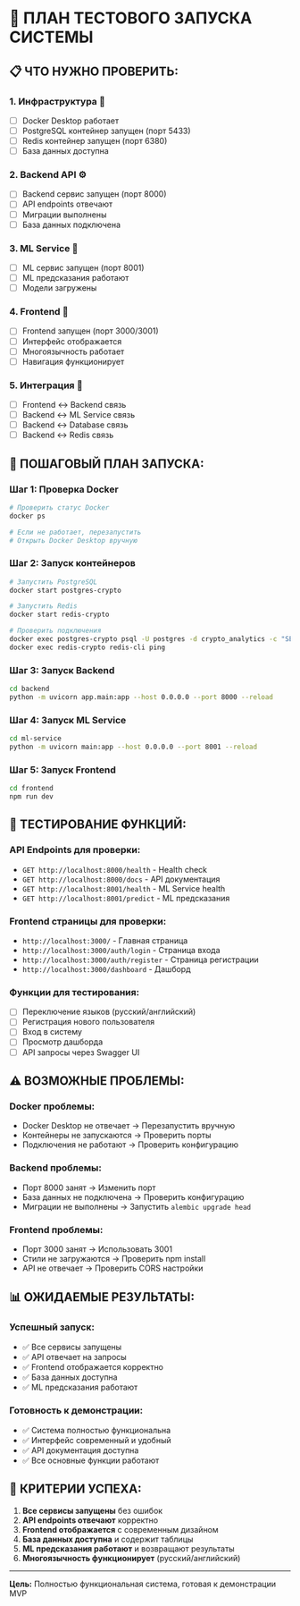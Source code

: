 # 🚀 ПЛАН ТЕСТОВОГО ЗАПУСКА СИСТЕМЫ

## 📋 **ЧТО НУЖНО ПРОВЕРИТЬ:**

### **1. Инфраструктура** 🔧
- [ ] Docker Desktop работает
- [ ] PostgreSQL контейнер запущен (порт 5433)
- [ ] Redis контейнер запущен (порт 6380)
- [ ] База данных доступна

### **2. Backend API** ⚙️
- [ ] Backend сервис запущен (порт 8000)
- [ ] API endpoints отвечают
- [ ] Миграции выполнены
- [ ] База данных подключена

### **3. ML Service** 🤖
- [ ] ML сервис запущен (порт 8001)
- [ ] ML предсказания работают
- [ ] Модели загружены

### **4. Frontend** 🎨
- [ ] Frontend запущен (порт 3000/3001)
- [ ] Интерфейс отображается
- [ ] Многоязычность работает
- [ ] Навигация функционирует

### **5. Интеграция** 🔗
- [ ] Frontend ↔ Backend связь
- [ ] Backend ↔ ML Service связь
- [ ] Backend ↔ Database связь
- [ ] Backend ↔ Redis связь

## 🚀 **ПОШАГОВЫЙ ПЛАН ЗАПУСКА:**

### **Шаг 1: Проверка Docker**
```bash
# Проверить статус Docker
docker ps

# Если не работает, перезапустить
# Открыть Docker Desktop вручную
```

### **Шаг 2: Запуск контейнеров**
```bash
# Запустить PostgreSQL
docker start postgres-crypto

# Запустить Redis
docker start redis-crypto

# Проверить подключения
docker exec postgres-crypto psql -U postgres -d crypto_analytics -c "SELECT version();"
docker exec redis-crypto redis-cli ping
```

### **Шаг 3: Запуск Backend**
```bash
cd backend
python -m uvicorn app.main:app --host 0.0.0.0 --port 8000 --reload
```

### **Шаг 4: Запуск ML Service**
```bash
cd ml-service
python -m uvicorn main:app --host 0.0.0.0 --port 8001 --reload
```

### **Шаг 5: Запуск Frontend**
```bash
cd frontend
npm run dev
```

## 🧪 **ТЕСТИРОВАНИЕ ФУНКЦИЙ:**

### **API Endpoints для проверки:**
- `GET http://localhost:8000/health` - Health check
- `GET http://localhost:8000/docs` - API документация
- `GET http://localhost:8001/health` - ML Service health
- `GET http://localhost:8001/predict` - ML предсказания

### **Frontend страницы для проверки:**
- `http://localhost:3000/` - Главная страница
- `http://localhost:3000/auth/login` - Страница входа
- `http://localhost:3000/auth/register` - Страница регистрации
- `http://localhost:3000/dashboard` - Дашборд

### **Функции для тестирования:**
- [ ] Переключение языков (русский/английский)
- [ ] Регистрация нового пользователя
- [ ] Вход в систему
- [ ] Просмотр дашборда
- [ ] API запросы через Swagger UI

## ⚠️ **ВОЗМОЖНЫЕ ПРОБЛЕМЫ:**

### **Docker проблемы:**
- Docker Desktop не отвечает → Перезапустить вручную
- Контейнеры не запускаются → Проверить порты
- Подключения не работают → Проверить конфигурацию

### **Backend проблемы:**
- Порт 8000 занят → Изменить порт
- База данных не подключена → Проверить конфигурацию
- Миграции не выполнены → Запустить `alembic upgrade head`

### **Frontend проблемы:**
- Порт 3000 занят → Использовать 3001
- Стили не загружаются → Проверить npm install
- API не отвечает → Проверить CORS настройки

## 📊 **ОЖИДАЕМЫЕ РЕЗУЛЬТАТЫ:**

### **Успешный запуск:**
- ✅ Все сервисы запущены
- ✅ API отвечает на запросы
- ✅ Frontend отображается корректно
- ✅ База данных доступна
- ✅ ML предсказания работают

### **Готовность к демонстрации:**
- ✅ Система полностью функциональна
- ✅ Интерфейс современный и удобный
- ✅ API документация доступна
- ✅ Все основные функции работают

## 🎯 **КРИТЕРИИ УСПЕХА:**

1. **Все сервисы запущены** без ошибок
2. **API endpoints отвечают** корректно
3. **Frontend отображается** с современным дизайном
4. **База данных доступна** и содержит таблицы
5. **ML предсказания работают** и возвращают результаты
6. **Многоязычность функционирует** (русский/английский)

---

**Цель:** Полностью функциональная система, готовая к демонстрации MVP
